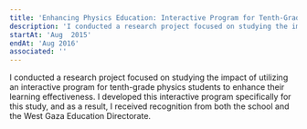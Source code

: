 ```yaml
---
title: 'Enhancing Physics Education: Interactive Program for Tenth-Graders'
description: 'I conducted a research project focused on studying the impact of utilizing an interactive program for tenth-grade physics students to enhance their learning effectiveness. I developed this interactive program specifically for this study, and as a result, I received recognition from both the school and the West Gaza Education Directorate.'
startAt: 'Aug  2015'
endAt: 'Aug 2016'
associated: ''
---
```


I conducted a research project focused on studying the impact of utilizing an interactive program for tenth-grade physics students to enhance their learning effectiveness. I developed this interactive program specifically for this study, and as a result, I received recognition from both the school and the West Gaza Education Directorate.
